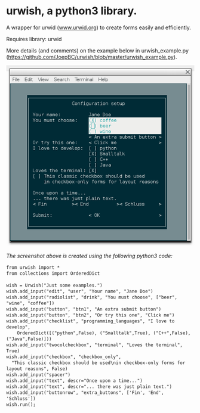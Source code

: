 # urwish, a python3 library.
A wrapper for urwid (www.urwid.org) to create forms easily and efficiently.

Requires library: urwid

More details (and comments) on the example below in urwish_example.py (https://github.com/JoepBC/urwish/blob/master/urwish_example.py).

![Example screenshot](https://github.com/JoepBC/urwish/blob/master/urwish_example_screenshot.png "Screenshot")

_The screenshot above is created using the following python3 code:_

```
from urwish import *
from collections import OrderedDict

wish = Urwish("Just some examples.")
wish.add_input("edit", "user", "Your name", "Jane Doe")
wish.add_input("radiolist", "drink", "You must choose", ["beer", "wine", "coffee"])
wish.add_input("button", "btn1", "An extra submit button")
wish.add_input("button", "btn2", "Or try this one", "Click me")
wish.add_input("checklist", "programming_languages", "I love to develop", 
	OrderedDict([("python",False), ("Smalltalk",True), ("C++",False), ("Java",False)]))
wish.add_input("twocolcheckbox", "terminal", "Loves the terminal", True)
wish.add_input("checkbox", "checkbox_only", 
  "This classic checkbox should be used\nin checkbox-only forms for layout reasons", False)
wish.add_input("spacer")
wish.add_input("text", descr="Once upon a time...")
wish.add_input("text", descr="... there was just plain text.")
wish.add_input("buttonrow", "extra_buttons", ['Fin', 'End', 'Schluss'])
wish.run();
```

